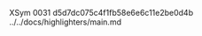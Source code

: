 XSym
0031
d5d7dc075c4f1fb58e6e6c11e2be0d4b
../../docs/highlighters/main.md
                                                                                                                                                                                                                                                                                                                                                                                                                                                                                                                                                                                                                                                                                                                                                                                                                                                                                                                                                                                                                                